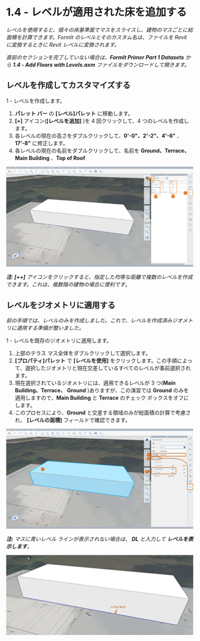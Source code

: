 # 1.4 - レベルが適用された床を追加する

_レベルを使用すると、個々の床基準面でマスをスライスし、建物のマスごとに総面積を計算できます。FormIt のレベルとそのカスタム名は、ファイルを Revit に変換するときに Revit レベルに変換されます。_

_直前のセクションを完了していない場合は、**FormIt Primer Part 1 Datasets** から **1.4 - Add Floors with Levels.axm** ファイルをダウンロードして開きます。_

## **レベルを作成してカスタマイズする**

1 - レベルを作成します。

1. **パレット バー** の **[レベル]パレット** に移動します。
2. **[+]** アイコン(**[レベルを追加]** )を 4 回クリックして、4 つのレベルを作成します。
3. 各レベルの現在の高さをダブルクリックして、**0'-0"、2'-2"、4'-6"** 、 **17'-8"** に修正します。
4. 各レベルの現在の名前をダブルクリックして、名前を **Ground、Terrace、Main Building** 、**Top of Roof**

![](<../../.gitbook/assets/0 (16) (1).png>)

_**注**:_ _**[++]**_ _アイコンをクリックすると、指定した均等な距離で複数のレベルを作成できます。これは、複数階の建物の場合に便利です_。

## **レベルをジオメトリに適用する**

_前の手順では、レベルのみを作成しました。これで、レベルを作成済みジオメトリに適用する準備が整いました。_

1 - レベルを既存のジオメトリに適用します。

1. 上部のテラス マス全体をダブルクリックして選択します。
2. **[プロパティ]パレット** で **[レベルを使用]** をクリックします。この手順によって、選択したジオメトリと現在交差しているすべてのレベルが事前選択されます。
3. 現在選択されているジオメトリには、適用できるレベルが 3 つ(**Main Building、Terrace、** **Ground** )ありますが、この演習では **Ground** のみを適用しますので、**Main Building** と **Terrace** のチェック ボックスをオフにします。
4. このプロセスにより、**Ground** と交差する領域のみが総面積の計算で考慮され、 **[レベルの面積]** フィールドで確認できます。

![](<../../.gitbook/assets/1 (4) (1).png>)

_**注:** マスに青いレベル ラインが表示されない場合は、_ _**DL**_ _と入力して_ _**レベルを表示します**。_

![](<../../.gitbook/assets/2 (3) (1).png>)
